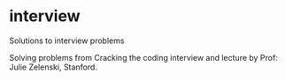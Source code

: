 interview
=========

Solutions to interview problems

Solving problems from Cracking the coding interview and lecture by Prof: Julie Zelenski, Stanford.

